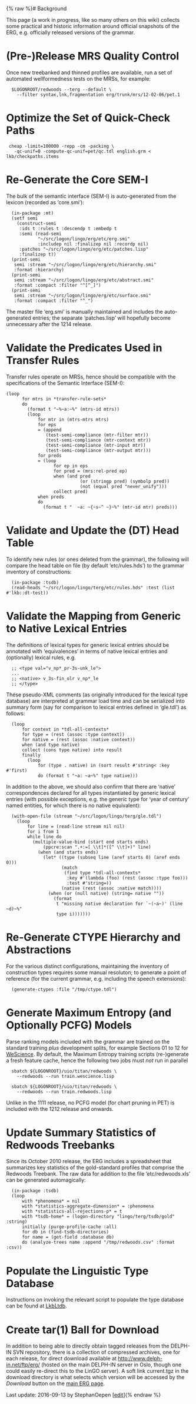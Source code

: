 {% raw %}# Background

This page (a work in progress, like so many others on this wiki)
collects some practical and historic information around official
snapshots of the ERG, e.g. officially released versions of the grammar.

# (Pre-)Release MRS Quality Control

Once new treebanked and thinned profiles are available, run a set of
automated wellformedness tests on the MRSs, for example:

      $LOGONROOT/redwoods --terg --default \
        --filter syntax,lnk,fragmentation erg/trunk/mrs/12-02-06/pet.1

# Optimize the Set of Quick-Check Paths

     cheap -limit=100000 -repp -cm -packing \
       -qc-unif=0 -compute-qc-unif=pet/qc.tdl english.grm < lkb/checkpaths.items 

# Re-Generate the Core SEM-I

The bulk of the semantic interface (SEM-I) is auto-generated from the
lexicon (recorded as ‘core.smi’):

      (in-package :mt)
      (setf semi
        (construct-semi       
         :ids t :rules t :descendp t :embedp t
         :semi (read-semi
                "~/src/logon/lingo/erg/etc/erg.smi"
                :includep nil :finalizep nil :recordp nil)
         :patches "~/src/logon/lingo/erg/etc/patches.lisp"
         :finalizep t))
      (print-semi
       semi :stream "~/src/logon/lingo/erg/etc/hierarchy.smi"
       :format :hierarchy)
      (print-semi
       semi :stream "~/src/logon/lingo/erg/etc/abstract.smi"
       :format :compact :filter "^[^_]")
      (print-semi
       semi :stream "~/src/logon/lingo/erg/etc/surface.smi"
       :format :compact :filter "^_")

The master file ‘erg.smi’ is manually maintained and includes the
auto-generated entries; the separate ‘patches.lisp’ will hopefully
become unnecessary after the 1214 release.

# Validate the Predicates Used in Transfer Rules

Transfer rules operate on MRSs, hence should be compatible with the
specifications of the Semantic Interface (SEM-I):

    (loop
          for mtrs in *transfer-rule-sets*
          do
            (format t "~%~a:~%" (mtrs-id mtrs))
            (loop
                for mtr in (mtrs-mtrs mtrs)
                for eps
                = (append
                   (test-semi-compliance (mtr-filter mtr))
                   (test-semi-compliance (mtr-context mtr))
                   (test-semi-compliance (mtr-input mtr))
                   (test-semi-compliance (mtr-output mtr)))
                for preds
                = (loop
                      for ep in eps
                      for pred = (mrs:rel-pred ep)
                      when (and pred
                                (or (stringp pred) (symbolp pred))
                                (not (equal pred "never_unify")))
                      collect pred)
                when preds
                do
                  (format t "  ~a: ~{~s~^ ~}~%" (mtr-id mtr) preds)))

# Validate and Update the (DT) Head Table

To identify new rules (or ones deleted from the grammar), the following
will compare the head table on file (by default ‘etc/rules.hds’) to the
grammar inventory of constructions:

      (in-package :tsdb)
      (read-heads "~/src/logon/lingo/terg/etc/rules.hds" :test (list #'lkb::dt-test))

# Validate the Mapping from Generic to Native Lexical Entries

The definitions of lexical types for generic lexical entries should be
annotated with ‘equivalences’ in terms of native lexical entries and
(optionally) lexical rules, e.g.

      ;; <type val="v_np*_pr-3s-unk_le">
      ...
      ;; <native> v_3s-fin_olr v_np*_le
      ;; </type>

These pseudo-XML comments (as originally introduced for the lexical type
database) are interpreted at grammar load time and can be serialized
into summary form (say for comparison to lexical entries defined in
‘gle.tdl’) as follows:

      (loop
          for context in *tdl-all-contexts*
          for type = (rest (assoc :type context))
          for native = (rest (assoc :native context))
          when (and type native)
          collect (cons type native) into result
          finally
            (loop
                for (type . native) in (sort result #'string< :key #'first)
                do (format t "~a: ~a~%" type native)))

In addition to the above, we should also confirm that there are ‘native’
correspondences declared for all types instantiated by generic lexical
entries (with possible exceptions, e.g. the generic type for ‘year of
century’ named entities, for which there is no native equivalent):

      (with-open-file (stream "~/src/logon/lingo/terg/gle.tdl")
        (loop
            for line = (read-line stream nil nil)
            for i from 1
            while line do
              (multiple-value-bind (start end starts ends)
                  (ppcre:scan ".+:=[ \\t]*([^ \\t]+)" line)
                (when (and starts ends)
                  (let* ((type (subseq line (aref starts 0) (aref ends 0)))
                         (match
                          (find type *tdl-all-contexts*
                           :key #'(lambda (foo) (rest (assoc :type foo)))
                           :test #'string=))
                         (native (rest (assoc :native match))))
                    (when (or (null native) (string= native ""))
                      (format
                       t "missing native declaration for `~(~a~)' (line ~d)~%"
                       type i)))))))

# Re-Generate CTYPE Hierarchy and Abstractions

For the various distinct configurations, maintaining the inventory of
construction types requires some manual resoluton; to generate a point
of reference (for the current grammar, e.g. including the speech
extensions):

      (generate-ctypes :file "/tmp/ctype.tdl")

# Generate Maximum Entropy (and Optionally PCFG) Models

Parse ranking models included with the grammar are trained on the
standard training *plus* development splits, for example Sections 01 to
12 for [WeScience](https://blog.inductorsoftware.com/docsproto/garage/WeScience). By default, the Maximum Entropy training
scripts (re-)generate a fresh feature cache, hence the following two
jobs must *not* run in parallel

      sbatch ${LOGONROOT}/uio/titan/redwoods \
        --redwoods --run train.wescience.lisp
    
      sbatch ${LOGONROOT}/uio/titan/redwoods \
        --redwoods --run train.redwoods.lisp

Unlike in the 1111 release, no PCFG model (for chart pruning in PET) is
included with the 1212 release and onwards.

# Update Summary Statistics of Redwoods Treebanks

Since its October 2010 release, the ERG includes a spreadsheet that
summarizes key statistics of the gold-standard profiles that comprise
the Redwoods Treebank. The raw data for addition to the file
‘etc/redwoods.xls’ can be generated automagically:

      (in-package :tsdb)
      (loop
          with *phenomena* = nil
          with *statistics-aggregate-dimension* = :phenomena
          with *statistics-all-rejections-p* = t
          with *tsdb-home* = (logon-directory "lingo/terg/tsdb/gold" :string)
          initially (purge-profile-cache :all)
          for db in (find-tsdb-directories)
          for name = (get-field :database db)
          do (analyze-trees name :append "/tmp/redwoods.csv" :format :csv))

# Populate the Linguistic Type Database

Instructions on invoking the relevant script to populate the type
database can be found at [LkbLtdb](https://blog.inductorsoftware.com/docsproto/garage/LkbLtdb).

# Create tar(1) Ball for Download

In addition to being able to directly obtain tagged releases from the
DELPH-IN SVN repository, there is a collection of compressed archives,
one for each release, for direct download available at
<http://www.delph-in.net/ftp/erg/> (hosted on the main DELPH-IN server
in Oslo, though one could easily re-direct this to the LinGO server). A
soft link current.tgz in the download directory is what selects which
version will be accessed by the *Download* button on the [main ERG
page](http://www.delph-in.net/erg).

Last update: 2016-09-13 by StephanOepen [[edit](https://github.com/delph-in/docs/wiki/ErgReleases/_edit)]{% endraw %}